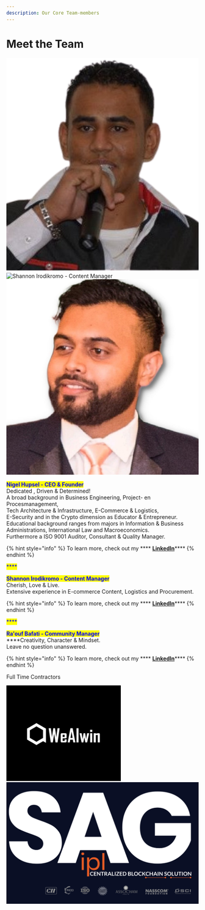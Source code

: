 ```yaml
---
description: Our Core Team-members
---
```


# Meet the Team

![Nigel Hupsel - CEO & Founder](<../../.gitbook/assets/Untitled design (7).png>) ![Shannon Irodikromo - Content Manager](<../../.gitbook/assets/Baby\_-\_Copy-removebg-preview (2).png>) ![Ra'ouf Bafati - Community Manager](<../../.gitbook/assets/RB - Copy.jpeg>)

<mark style="color:blue;">**Nigel Hupsel - CEO & Founder**</mark>\
Dedicated , Driven & Determined!\
A broad background in Business Engineering, Project- en Procesmanagement, \
Tech Architecture & Infrastructure, E-Commerce & Logistics, \
E-Security and in the Crypto dimension as Educator & Entrepreneur.\
Educational background ranges from majors in Information & Business Administrations, International Law and Macroeconomics.\
Furthermore a ISO 9001 Auditor, Consultant & Quality Manager.

{% hint style="info" %}
To learn more, check out my **** [**LinkedIn**](https://sr.linkedin.com/in/nigel-hupsel-5102b976)****
{% endhint %}

<mark style="color:blue;">****</mark>

<mark style="color:blue;">**Shannon Irodikromo - Content Manager**</mark>\
Cherish, Love & Live. \
Extensive experience in E-commerce Content, Logistics and Procurement.

{% hint style="info" %}
To learn more, check out my **** [**LinkedIn**](https://www.linkedin.com/in/shannon-irodikromo-6b4656236/)****
{% endhint %}

<mark style="color:blue;">****</mark>

<mark style="color:blue;">**Ra'ouf Bafati - Community Manager**</mark>\
****Creativity, Character & Mindset. \
Leave no question unanswered.

{% hint style="info" %}
To learn more, check out my **** [**LinkedIn**](https://www.linkedin.com/in/ra-ouf-bafati-aa4180126/)****
{% endhint %}



&#x20;Full Time Contractors

![WeAlwin - Code & Contract](../../.gitbook/assets/1638618320-63-wealwin-technologies.png) ![SAG IPL - Marketing](<../../.gitbook/assets/banner-sag (1).png>)
